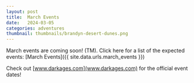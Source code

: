 ```yaml
---
layout: post
title:  March Events
date:   2024-03-05
categories: adventures
thumbnail: thumbnails/brandyn-desert-dunes.png
---
```


March events are coming soon! (TM). Click here for a list of the expected events: [March Events]({{ site.data.urls.march_events }})

Check out [www.darkages.com](www.darkages.com) for the official event dates!
